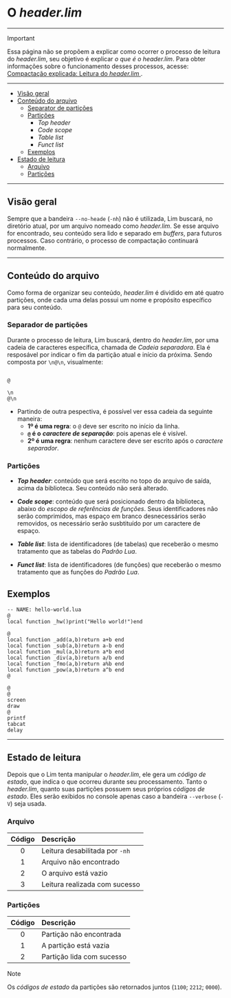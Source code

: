 # O *header.lim*

---

> [!IMPORTANT]
> Essa página não se propõem a explicar como ocorrer o processo de leitura do *header.lim*,
> seu objetivo é explicar *o que é o header.lim*. Para obter informações sobre o
> funcionamento desses processos, acesse: [Compactação explicada: Leitura do *header.lim*
](https://github.com/duckafire/lim/blob/main/docs/compactacao-explicada.md#leitura-do-header-lim).

---

* [Visão geral](#visão-geral)
* [Conteúdo do arquivo](#conteúdo-do-arquivo)
	* [Separator de partições](separador-de-partições)
	* [Partições](#partições)
		* *Top header*
		* *Code scope*
		* *Table list*
		* *Funct list*
	* [Exemplos](#exemplos)
* [Estado de leitura](#estado-de-leitura)
	* [Arquivo](#arquivo)
	* [Partições](#partições)

---

## Visão geral

Sempre que a bandeira `--no-heade` (`-nh`) não é utilizada, Lim buscará, no diretório
atual, por um arquivo nomeado como *header.lim*. Se esse arquivo for encontrado, seu
conteúdo sera lido e separado em *buffers*, para futuros processos. Caso contrário, o
processo de compactação continuará normalmente.

---

## Conteúdo do arquivo

Como forma de organizar seu conteúdo, *header.lim* é dividido em até quatro partições, onde
cada uma delas possui um nome e propósito específico para seu conteúdo.

### Separador de partições

Durante o processo de leitura, Lim buscará, dentro do *header.lim*, por uma cadeia de
caracteres específica, chamada de *Cadeia separadora*. Ela é resposável por indicar o fim
da partição atual e início da próxima. Sendo composta por `\n@\n`, visualmente:

```

@
```

```
\n
@\n
```

* Partindo de outra pespectiva, é possível ver essa cadeia da seguinte maneira:
	* **1º é uma regra**: o `@` deve ser escrito no início da linha.
	* **`@` é o** ***caractere de separação***: pois apenas ele é visível.
	* **2º é uma regra**: nenhum caractere deve ser escrito após o *caractere separador*.

### Partições

* ***Top header***: conteúdo que será escrito no topo do arquivo de saída, acima da
biblioteca. Seu conteúdo não será alterado.

* ***Code scope***: conteúdo que será posicionado dentro da biblioteca, abaixo do *escopo
de referências de funções*. Seus identificadores não serão comprimidos, mas espaço em
branco desnecessários serão removidos, os necessário serão susbtituído por um caractere
de espaço.

* ***Table list***: lista de identificadores (de tabelas) que receberão o mesmo tratamento
que as tabelas do *Padrão Lua*.

* ***Funct list***: lista de identificadores (de funções) que receberão o mesmo tratamento
que as funções do *Padrão Lua*.

## Exemplos

```
-- NAME: hello-world.lua
@
local function _hw()print("Hello world!")end
```

```
@
local function _add(a,b)return a+b end
local function _sub(a,b)return a-b end
local function _mul(a,b)return a*b end
local function _div(a,b)return a/b end
local function _fmo(a,b)return a%b end
local function _pow(a,b)return a^b end
@
```

```
@
@
screen
draw
@
printf
tabcat
delay
```

---

## Estado de leitura

Depois que o Lim tenta manipular o *header.lim*, ele gera um *código de estado*, que indica
o que ocorreu durante seu processamento. Tanto o *header.lim*, quanto suas partições
possuem seus próprios *códigos de estado*. Eles serão exibidos no console apenas caso a
bandeira `--verbose` (`-V`) seja usada.

### Arquivo

| Código | Descrição                      |
| :-:    | :--                            |
| 0      | Leitura desabilitada por `-nh` |
| 1      | Arquivo não encontrado         |
| 2      | O arquivo está vazio           |
| 3      | Leitura realizada com sucesso  |

### Partições

| Código | Descrição                 |
| :-:    | :--                       |
| 0      | Partição não encontrada   |
| 1      | A partição está vazia     |
| 2      | Partição lida com sucesso |

> [!NOTE]
> Os *códigos de estado* da partições são retornados juntos (`1100`; `2212`; `0000`).

